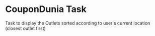 # CouponDunia Task
Task to display the Outlets sorted according to user's current location (closest outlet first) 
